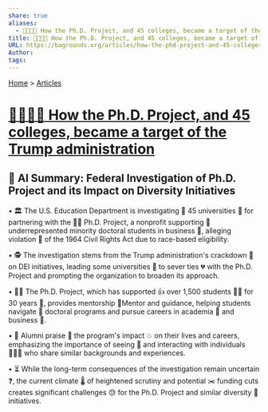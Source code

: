 ```yaml
---
share: true
aliases:
  - 👨‍🎓🎯🚫 How the Ph.D. Project, and 45 colleges, became a target of the Trump administration
title: 👨‍🎓🎯🚫 How the Ph.D. Project, and 45 colleges, became a target of the Trump administration
URL: https://bagrounds.org/articles/how-the-phd-project-and-45-colleges-became-a-target-of-the-trump-administration
Author: 
tags: 
---
```

[Home](../index.md) > [Articles](./index.md)  
# [👨‍🎓🎯🚫 How the Ph.D. Project, and 45 colleges, became a target of the Trump administration](https://www.npr.org/2025/03/24/nx-s1-5330715/trump-phd-college-university-investigation-dei-diversity)  
## 🤖 AI Summary: Federal Investigation of Ph.D. Project and its Impact on Diversity Initiatives  
• 🏛️ The U.S. Education Department is investigating 🔎 45 universities 🏫 for partnering with the 🧑‍🎓 Ph.D. Project, a nonprofit supporting 🤝 underrepresented minority doctoral students in business 💼, alleging violation 🚫 of the 1964 Civil Rights Act due to race-based eligibility.  
  
• 🕵️ The investigation stems from the Trump administration's crackdown 🔨 on DEI initiatives, leading some universities 🏫 to sever ties 💔 with the Ph.D. Project and prompting the organization to broaden its approach.  
  
• 🧑‍🏫 The Ph.D. Project, which has supported 👍 over 1,500 students 🧑‍🎓 for 30 years 🎂, provides mentorship 🧑‍Mentor and guidance, helping students navigate 🧭 doctoral programs and pursue careers in academia 🍎 and business 💼.  
  
• 🌟 Alumni praise 🙏 the program's impact 💥 on their lives and careers, emphasizing the importance of seeing 👀 and interacting with individuals 🧑‍🤝‍🧑 who share similar backgrounds and experiences.  
  
• ⏳ While the long-term consequences of the investigation remain uncertain ❓, the current climate 🌡️ of heightened scrutiny and potential ✂️ funding cuts creates significant challenges 😓 for the Ph.D. Project and similar diversity 🌈 initiatives.  

